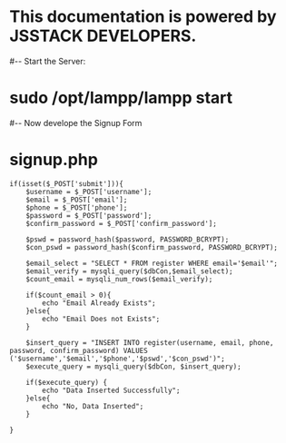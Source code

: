 # This documentation is powered by JSSTACK DEVELOPERS.
#-- Start the Server:
# sudo /opt/lampp/lampp start
#-- Now develope the Signup Form
# signup.php

    if(isset($_POST['submit'])){
        $username = $_POST['username'];
        $email = $_POST['email'];
        $phone = $_POST['phone'];
        $password = $_POST['password'];
        $confirm_password = $_POST['confirm_password'];

        $pswd = password_hash($password, PASSWORD_BCRYPT);
        $con_pswd = password_hash($confirm_password, PASSWORD_BCRYPT);

        $email_select = "SELECT * FROM register WHERE email='$email'";
        $email_verify = mysqli_query($dbCon,$email_select);
        $count_email = mysqli_num_rows($email_verify);

        if($count_email > 0){
            echo "Email Already Exists";
        }else{
            echo "Email Does not Exists";
        }

        $insert_query = "INSERT INTO register(username, email, phone, password, confirm_password) VALUES ('$username','$email','$phone','$pswd','$con_pswd')";
        $execute_query = mysqli_query($dbCon, $insert_query);

        if($execute_query) {
            echo "Data Inserted Successfully";
        }else{
            echo "No, Data Inserted";
        }

    }